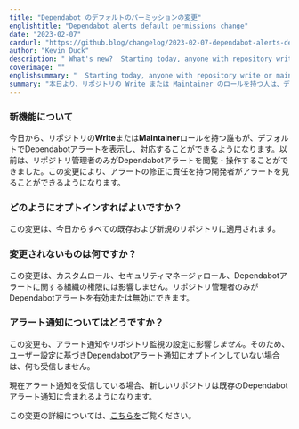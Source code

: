 ```yaml
---
title: "Dependabot のデフォルトのパーミッションの変更"
englishtitle: "Dependabot alerts default permissions change"
date: "2023-02-07"
cardurl: "https://github.blog/changelog/2023-02-07-dependabot-alerts-default-permissions-change"
author: "Kevin Duck"
description: " What's new?  Starting today, anyone with repository write or maintain roles will be able to view and act on Dependabot alerts by default. Previously, only repository admins could view and act on Dependabot alerts. This change will help ensure that alerts are visible to the same developers responsible for fixing them.  How do I opt in?  No action needed–this change will be applied to all existing and new repositories starting today.  What's not changing?  This doesn’t affect custom roles, the Security Manager role, or organization permissions for Dependabot alerts. Only repository admins can enable or disable Dependabot alerts.  What about alert notifications?  This change also will not affect your alert notification or repository watching settings. So, if you aren’t opted in to Dependabot alert notifications based on your user settings, you won’t receive any.  If you are currently receiving notifications on alerts, any new repositories will be included with existing Dependabot alerts notifications.  Learn more about this change here .  "
coverimage: ""
englishsummary: "  Starting today, anyone with repository write or maintain roles will be able to view and act on Dependabot alerts by default, while custom roles, the Security Manager role, and organization permissions for Dependabot alerts remain unchanged."
summary: "本日より、リポジトリの Write または Maintainer のロールを持つ人は、デフォルトでDependabotアラートを閲覧し対応できるようになります。カスタムロール、セキュリティマネージャーのロール、およびDependabotアラートの組織権限には変更がありません。"
---
```


<h3 id="whats-new" id="whats-new" >新機能について<a href="#whats-new" class="heading-link pl-2 text-italic text-bold" aria-label="What&#039;s new?"></a></h3>
<p>今日から、リポジトリの<strong>Write</strong>または<strong>Maintainer</strong>ロールを持つ誰もが、デフォルトでDependabotアラートを表示し、対応することができるようになります。以前は、リポジトリ管理者のみがDependabotアラートを閲覧・操作することができました。この変更により、アラートの修正に責任を持つ開発者がアラートを見ることができるようになります。</p>
<h3 id="how-do-i-opt-in" id="how-do-i-opt-in" >どのようにオプトインすればよいですか？<a href="#how-do-i-opt-in" class="heading-link pl-2 text-italic text-bold" aria-label="How do I opt in?"></a></h3>
<p>この変更は、今日からすべての既存および新規のリポジトリに適用されます。</p>
<h3 id="whats-not-changing" id="whats-not-changing" >変更されないものは何ですか？<a href="#whats-not-changing" class="heading-link pl-2 text-italic text-bold" aria-label="What&#039;s not changing?"></a></h3>
<p>この変更は、カスタムロール、セキュリティマネージャロール、Dependabotアラートに関する組織の権限には影響しません。リポジトリ管理者のみがDependabotアラートを有効または無効にできます。</p>
<h3 id="what-about-alert-notifications" id="what-about-alert-notifications" >アラート通知についてはどうですか？<a href="#what-about-alert-notifications" class="heading-link pl-2 text-italic text-bold" aria-label="What about alert notifications?"></a></h3>
<p>この変更も、アラート通知やリポジトリ監視の設定に影響<em>しません</em>。そのため、ユーザー設定に基づきDependabotアラート通知にオプトインしていない場合は、何も受信しません。</p>
<p>現在アラート通知を受信している場合、新しいリポジトリは既存のDependabotアラート通知に含まれるようになります。</p>
<p>この変更の詳細については、<a href="https://github.blog/2023-01-17-dependabot-alerts-are-now-visible-to-more-developers/">こちらを</a>ご覧ください。</p>


